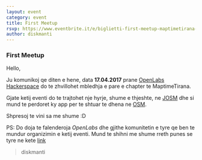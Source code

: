 ```yaml
---
layout: event
category: event
title: First Meetup
rsvp: https://www.eventbrite.it/e/biglietti-first-meetup-maptimetirana-33753064324
author: diskmanti
---
```


### First Meetup

Hello,

Ju komunikoj qe diten e hene, data __17.04.2017__ prane [OpenLabs Hackerspace](https://openlabs.cc/sq/) do te zhvillohet mbledhja e pare e chapter te MaptimeTirana.

Gjate ketij eventi do te trajtohet nje hyrje, shume e thjeshte, ne [JOSM](https://josm.openstreetmap.de/) dhe si mund te perdoret ky app per te shtuar te dhena ne [OSM](https://www.openstreetmap.org).

Shpresoj te vini sa me shume :D 

PS: Do doja te falenderoja *OpenLabs* dhe gjithe komunitetin e tyre qe ben te mundur organizimin e ketij eventi. Mund te shihni me shume rreth punes se tyre ne kete [link](https://www.facebook.com/openlabsAlbania/)




>diskmanti